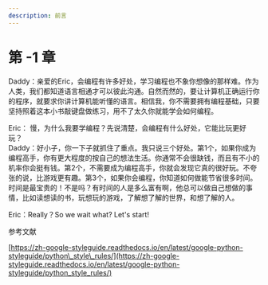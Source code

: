 ```yaml
---
description: 前言
---
```


# 第 -1 章

Daddy：亲爱的Eric，会编程有许多好处，学习编程也不象你想像的那样难。作为人类，我们都知道语言相通才可以彼此沟通。自然而然的，要让计算机正确运行你的程序，就要求你讲计算机能听懂的语言。相信我，你不需要拥有编程基础，只要坚持照着这本小书敲键盘做练习，用不了太久你就能学会如何编程。

Eric： 慢，为什么我要学编程？先说清楚，会编程有什么好处，它能比玩更好玩？   
Daddy：好小子，你一下子就抓住了重点。我只说三个好处。第1个，如果你成为编程高手，你有更大程度的按自己的想法生活。你通常不会很缺钱，而且有不小的机率你会挺有钱。第2个，不需要成为编程高手，你就会发现它真的很好玩。不夸张的说，比游戏更有趣。第3个，如果你会编程，你知道如何做能节省很多时间。时间是最宝贵的！不是吗？有时间的人是多么富有啊，他总可以做自己想做的事情，比如读想读的书，玩想玩的游戏，了解想了解的世界，和想了解的人。

Eric：Really？So we wait what? Let's start!



参考文献

[https://zh-google-styleguide.readthedocs.io/en/latest/google-python-styleguide/python\_style\_rules/](https://zh-google-styleguide.readthedocs.io/en/latest/google-python-styleguide/python_style_rules/)

